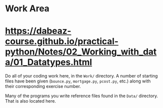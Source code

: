 # Work Area
# https://dabeaz-course.github.io/practical-python/Notes/02_Working_with_data/01_Datatypes.html
Do all of your coding work here, in the `Work/` directory.  A number of starting
files have been given (`bounce.py`, `mortgage.py`, `pcost.py`, etc.) along with
their corresponding exercise number.

Many of the programs you write reference files found in the `Data/` directory.
That is also located here.
